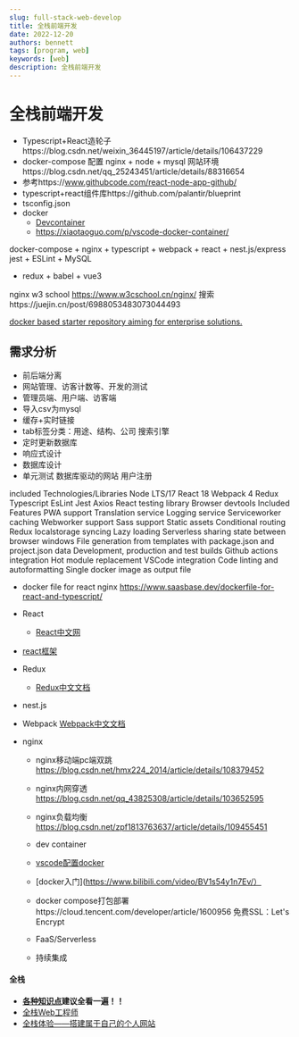 ```yaml
---
slug: full-stack-web-develop
title: 全栈前端开发
date: 2022-12-20
authors: bennett
tags: [program, web]
keywords: [web]
description: 全栈前端开发
---
```

<!-- truncate -->

# 全栈前端开发

- Typescript+React造轮子https://blog.csdn.net/weixin_36445197/article/details/106437229
- docker-compose 配置 nginx + node + mysql 网站环境https://blog.csdn.net/qq_25243451/article/details/88316654
- 参考https://www.githubcode.com/react-node-app-github/
- typescript+react组件库https://github.com/palantir/blueprint
- tsconfig.json
- docker
  - [Devcontainer](https://zhuanlan.zhihu.com/p/88565144)
  - https://xiaotaoguo.com/p/vscode-docker-container/

docker-compose + nginx + typescript + webpack + react + nest.js/express 
jest + ESLint + MySQL

+ redux + babel + vue3

nginx w3 school
https://www.w3cschool.cn/nginx/
搜索https://juejin.cn/post/6988053483073044493

[docker based starter repository aiming for enterprise solutions.](https://github.com/bevenio/docker-react-typescript-starter)

## 需求分析

- 前后端分离
- 网站管理、访客计数等、开发的测试
- 管理员端、用户端、访客端
- 导入csv为mysql
- 缓存+实时链接
- tab标签分类：用途、结构、公司
  搜索引擎
- 定时更新数据库
- 响应式设计
- 数据库设计
- 单元测试
  数据库驱动的网站
  用户注册

included Technologies/Libraries
Node LTS/17
React 18
Webpack 4
Redux
Typescript
EsLint
Jest
Axios
React testing library
Browser devtools
Included Features
PWA support
Translation service
Logging service
Serviceworker caching
Webworker support
Sass support
Static assets
Conditional routing
Redux localstorage syncing
Lazy loading
Serverless sharing state between browser windows
File generation from templates with package.json and project.json data
Development, production and test builds
Github actions integration
Hot module replacement
VSCode integration
Code linting and autoformatting
Single docker image as output file


- docker file for react nginx
  https://www.saasbase.dev/dockerfile-for-react-and-typescript/


- React
  - [React中文网](https://react.docschina.org)
- [react框架](https://juejin.cn/post/6844903955269419015)
- Redux
  - [Redux中文文档](https://www.redux.org.cn)

- nest.js

- Webpack
  [Webpack中文文档](https://www.webpackjs.com/guides/getting-started)

- nginx
  - nginx移动端pc端双跳
    https://blog.csdn.net/hmx224_2014/article/details/108379452
  - nginx内网穿透
    https://blog.csdn.net/qq_43825308/article/details/103652595
  - nginx负载均衡
    https://blog.csdn.net/zpf1813763637/article/details/109455451

  - dev container
  - [vscode配置docker](https://xiaotaoguo.com/p/vscode-docker-container)
  - [docker入门](https://www.bilibili.com/video/BV1s54y1n7Ev/）
  - docker compose打包部署https://cloud.tencent.com/developer/article/1600956
    免费SSL：Let's Encrypt

  - FaaS/Serverless
  - 持续集成

#### 全栈

- **[各种知识点](https://www.arryblog.com)建议全看一遍！！**
- [全栈Web工程师](https://www.arryblog.com/fullstack/Web全栈.html)
- [全栈体验——搭建属于自己的个人网站](https://juejin.cn/post/6844903901339074574)

